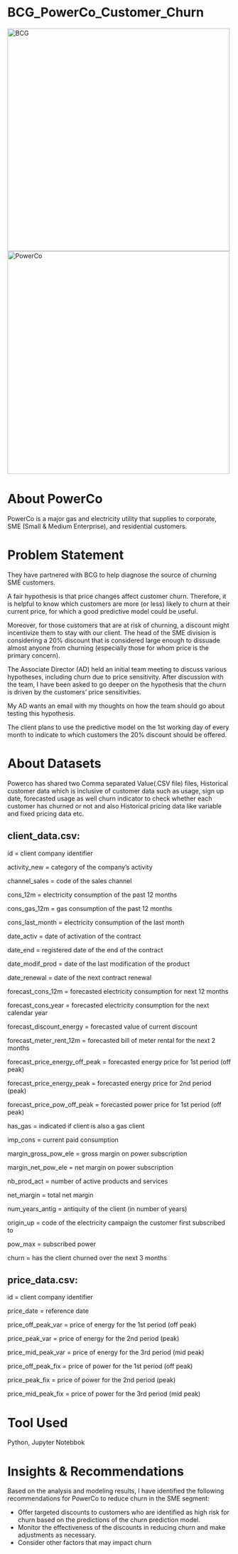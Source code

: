 # BCG_PowerCo_Customer_Churn

<p>
  <img src="https://upload.wikimedia.org/wikipedia/commons/thumb/e/e8/BCG_Corporate_Logo.svg/800px-BCG_Corporate_Logo.svg.png" alt="BCG" width="500" style="margin-right: 40px;" />  
  <img src="https://batteryindustry.tech/wp-content/uploads/2024/07/B2024CW00065_web_1600.png" alt="PowerCo" width="500" />
</p>

# About PowerCo
PowerCo is a major gas and electricity utility that supplies to corporate, SME (Small & Medium Enterprise), and residential customers.
# Problem Statement
They have partnered with BCG to help diagnose the source of churning SME customers.

A fair hypothesis is that price changes affect customer churn. Therefore, it is helpful to know which customers are more (or less) likely to churn at their current price, for which a good predictive model could be useful.

Moreover, for those customers that are at risk of churning, a discount might incentivize them to stay with our client. The head of the SME division is considering a 20% discount that is considered large enough to dissuade almost anyone from churning (especially those for whom price is the primary concern).

The Associate Director (AD) held an initial team meeting to discuss various hypotheses, including churn due to price sensitivity. After discussion with the team, I have been asked to go deeper on the hypothesis that the churn is driven by the customers’ price sensitivities.

My AD wants an email with my thoughts on how the team should go about testing this hypothesis.

The client plans to use the predictive model on the 1st working day of every month to indicate to which customers the 20% discount should be offered.

# About Datasets

Powerco has shared two Comma separated Value(.CSV file) files, Historical customer data which is inclusive of customer data such as usage, sign up date, forecasted usage as well churn indicator to check whether each customer has churned or not and also Historical pricing data like variable and fixed pricing data etc.

## client_data.csv:
id = client company identifier

activity_new = category of the company’s activity

channel_sales = code of the sales channel

cons_12m = electricity consumption of the past 12 months

cons_gas_12m = gas consumption of the past 12 months

cons_last_month = electricity consumption of the last month

date_activ = date of activation of the contract

date_end = registered date of the end of the contract

date_modif_prod = date of the last modification of the product

date_renewal = date of the next contract renewal

forecast_cons_12m = forecasted electricity consumption for next 12 months

forecast_cons_year = forecasted electricity consumption for the next calendar year

forecast_discount_energy = forecasted value of current discount

forecast_meter_rent_12m = forecasted bill of meter rental for the next 2 months

forecast_price_energy_off_peak = forecasted energy price for 1st period (off peak)

forecast_price_energy_peak = forecasted energy price for 2nd period (peak)

forecast_price_pow_off_peak = forecasted power price for 1st period (off peak)

has_gas = indicated if client is also a gas client

imp_cons = current paid consumption

margin_gross_pow_ele = gross margin on power subscription

margin_net_pow_ele = net margin on power subscription

nb_prod_act = number of active products and services

net_margin = total net margin

num_years_antig = antiquity of the client (in number of years)

origin_up = code of the electricity campaign the customer first subscribed to

pow_max = subscribed power

churn = has the client churned over the next 3 months

## price_data.csv:
id = client company identifier

price_date = reference date

price_off_peak_var = price of energy for the 1st period (off peak)

price_peak_var = price of energy for the 2nd period (peak)

price_mid_peak_var = price of energy for the 3rd period (mid peak)

price_off_peak_fix = price of power for the 1st period (off peak)

price_peak_fix = price of power for the 2nd period (peak)

price_mid_peak_fix = price of power for the 3rd period (mid peak)

# Tool Used
Python, Jupyter Notebbok

# Insights & Recommendations
Based on the analysis and modeling results, I have identified the following recommendations for PowerCo to reduce churn in the SME segment:

* Offer targeted discounts to customers who are identified as high risk for churn based on the predictions of the churn prediction model.
* Monitor the effectiveness of the discounts in reducing churn and make adjustments as necessary.
* Consider other factors that may impact churn

